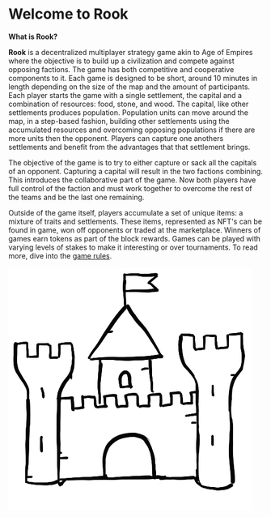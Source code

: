 # Welcome to Rook

**What is Rook?**

**Rook** is a decentralized multiplayer strategy game akin to Age of Empires where the objective is to build up a civilization and compete against opposing factions. The game has both competitive and cooperative components to it. Each game is designed to be short, around 10 minutes in length depending on the size of the map and the amount of participants. Each player starts the game with a single settlement, the capital and a combination of resources: food, stone, and wood. The capital, like other settlements produces population. Population units can move around the map, in a step-based fashion, building other settlements using the accumulated resources and overcoming opposing populations if there are more units then the opponent. Players can capture one anothers settlements and benefit from the advantages that that settlement brings.

The objective of the game is to try to either capture or sack all the capitals of an opponent. Capturing a capital will result in the two factions combining. This introduces the collaborative part of the game. Now both players have full control of the faction and must work together to overcome the rest of the teams and be the last one remaining.

Outside of the game itself, players accumulate a set of unique items: a mixture of traits and settlements. These items, represented as NFT's can be found in game, won off opponents or traded at the marketplace. Winners of games earn tokens as part of the block rewards. Games can be played with varying levels of stakes to make it interesting or over tournaments. To read more, dive into the [game rules](../rules/overview.md).

![Castle](../images/Castle.png)